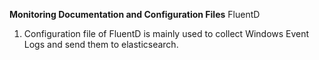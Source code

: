 **Monitoring Documentation and Configuration Files**
FluentD
1. Configuration file of FluentD is mainly used to collect Windows Event Logs and send them to elasticsearch.
